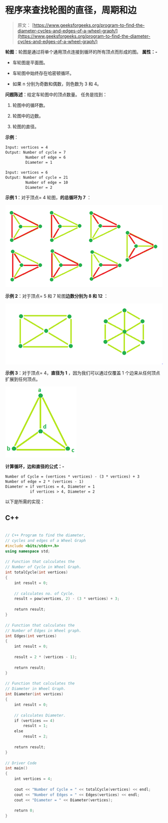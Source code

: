 # 程序来查找轮图的直径，周期和边

> 原文： [https://www.geeksforgeeks.org/program-to-find-the-diameter-cycles-and-edges-of-a-wheel-graph/](https://www.geeksforgeeks.org/program-to-find-the-diameter-cycles-and-edges-of-a-wheel-graph/)

**轮图**：轮图是通过将单个通用顶点连接到循环的所有顶点而形成的图。 **属性：-**

*   车轮图是平面图。

*   车轮图中始终存在哈密顿循环。

*   如果 n 分别为奇数和偶数，则色数为 3 和 4。

 **问题陈述**：给定车轮图中的顶点数量。 任务是找到：

1.  轮图中的循环数。

2.  轮图中的边数。

3.  轮图的直径。

**示例**：

```
Input: vertices = 4
Output: Number of cycle = 7
         Number of edge = 6
         Diameter = 1

Input: vertices = 6
Output: Number of cycle = 21
         Number of edge = 10
         Diameter = 2

```

**示例 1**：对于顶点= 4 轮图，**的总循环为 7** ：

![](img/7330417264ae9c67912c5db3ac7331ab.png)

**示例 2**：对于顶点= 5 和 7 轮图**边数分别为 8 和 12** ：

![](img/a777d9dacfd5ecf99a1cf821cd530798.png)

**示例 3**：对于顶点= 4，**直径为 1** ，因为我们可以通过仅覆盖 1 个边来从任何顶点扩展到任何顶点。

![](img/96291c760b72957364ef67b0e4773933.png)

**计算循环，边和直径的公式：-**

```
Number of Cycle = (vertices * vertices) - (3 * vertices) + 3
Number of edge = 2 * (vertices - 1)
Diameter = if vertices = 4, Diameter = 1
           if vertices > 4, Diameter = 2

```

以下是所需的实现：

## C++

```cpp

// C++ Program to find the diameter,  
// cycles and edges of a Wheel Graph 
#include <bits/stdc++.h> 
using namespace std; 

// Function that calculates the 
// Number of Cycle in Wheel Graph. 
int totalCycle(int vertices) 
{ 
    int result = 0; 

    // calculates no. of Cycle. 
    result = pow(vertices, 2) - (3 * vertices) + 3; 

    return result; 
} 

// Function that calculates the 
// Number of Edges in Wheel graph. 
int Edges(int vertices) 
{ 
    int result = 0; 

    result = 2 * (vertices - 1); 

    return result; 
} 

// Function that calculates the 
// Diameter in Wheel Graph. 
int Diameter(int vertices) 
{ 
    int result = 0; 

    // calculates Diameter. 
    if (vertices == 4) 
        result = 1; 
    else
        result = 2; 

    return result; 
} 

// Driver Code 
int main() 
{ 
    int vertices = 4; 

    cout << "Number of Cycle = " << totalCycle(vertices) << endl; 
    cout << "Number of Edges = " << Edges(vertices) << endl; 
    cout << "Diameter = " << Diameter(vertices); 

    return 0; 
} 

```